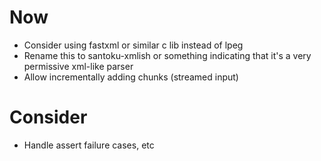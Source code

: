 # Now

- Consider using fastxml or similar c lib instead of lpeg
- Rename this to santoku-xmlish or something indicating that it's a very
  permissive xml-like parser
- Allow incrementally adding chunks (streamed input)

# Consider

- Handle assert failure cases, etc

